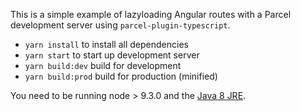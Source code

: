 This is a simple example of lazyloading Angular routes with a Parcel development server using `parcel-plugin-typescript`.

- `yarn install` to install all dependencies
- `yarn start` to start up development server
- `yarn build:dev` build for development
- `yarn build:prod` build for production (minified)

You need to be running node > 9.3.0 and the [Java 8 JRE](http://www.oracle.com/technetwork/java/javase/downloads/jdk8-downloads-2133151.html).
